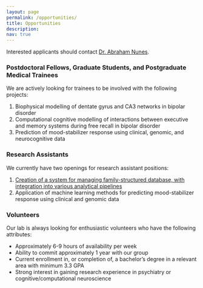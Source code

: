 ```yaml
---
layout: page
permalink: /opportunities/
title: Opportunities
description: 
nav: true
---
```


Interested applicants should contact [Dr. Abraham Nunes](mailto:nunes@dal.ca).  

### Postdoctoral Fellows, Graduate Students, and Postgraduate Medical Trainees

We are actively looking for trainees to be involved with the following projects:  

1. Biophysical modelling of dentate gyrus and CA3 networks in bipolar disorder  
2. Computational cognitive modelling of interactions between executive and memory systems during free recall in bipolar disorder
3. Prediction of mood-stabilizer response using clinical, genomic, and neurocognitive data

### Research Assistants  

We currently have two openings for research assistant positions:  

1. [Creation of a system for managing family-structured database, with integration into various analytical pipelines](https://jobs.nshealth.ca/nsha/job/Halifax-Research-Assistant-Computational-Psychiatry-Research%2C-R&I-NS-B3H-2E2/551789017/)
2. Application of machine learning methods for predicting mood-stabilizer response using clinical and genomic data  

### Volunteers  

Our lab is always looking for enthusiastic volunteers who have the following attributes:  

- Approximately 6-9 hours of availability per week
- Ability to commit approximately 1 year with our group
- Current enrollment in, or completion of, a bachelor’s degree in a relevant area with minimum 3.3 GPA
- Strong interest in gaining research experience in psychiatry or cognitive/computational neuroscience  